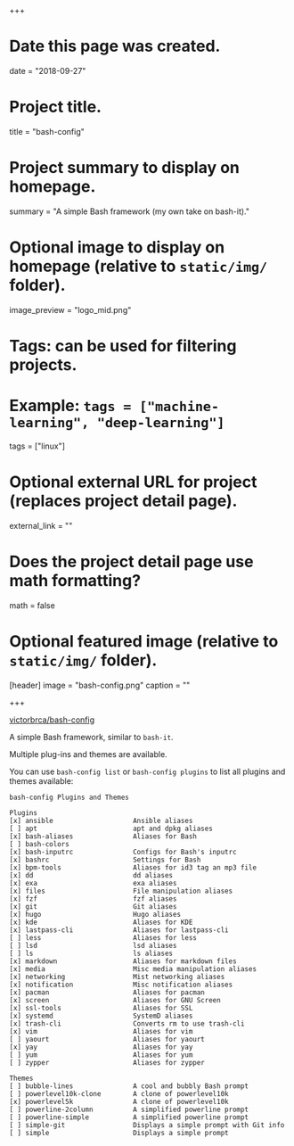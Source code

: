 +++
# Date this page was created.
date = "2018-09-27"

# Project title.
title = "bash-config"

# Project summary to display on homepage.
summary = "A simple Bash framework (my own take on bash-it)."

# Optional image to display on homepage (relative to `static/img/` folder).
image_preview = "logo_mid.png"

# Tags: can be used for filtering projects.
# Example: `tags = ["machine-learning", "deep-learning"]`
tags = ["linux"]

# Optional external URL for project (replaces project detail page).
external_link = ""

# Does the project detail page use math formatting?
math = false

# Optional featured image (relative to `static/img/` folder).
[header]
image = "bash-config.png"
caption = ""

+++


[victorbrca/bash-config](https://github.com/victorbrca/bash-config)

A simple Bash framework, similar to `bash-it`.

Multiple plug-ins and themes are available.


You can use `bash-config list` or `bash-config plugins` to list all plugins and themes available:

```
bash-config Plugins and Themes

Plugins
[x] ansible                    Ansible aliases
[ ] apt                        apt and dpkg aliases
[x] bash-aliases               Aliases for Bash
[ ] bash-colors
[x] bash-inputrc               Configs for Bash's inputrc
[x] bashrc                     Settings for Bash
[x] bpm-tools                  Aliases for id3 tag an mp3 file
[x] dd                         dd aliases
[x] exa                        exa aliases
[x] files                      File manipulation aliases
[x] fzf                        fzf aliases
[x] git                        Git aliases
[x] hugo                       Hugo aliases
[x] kde                        Aliases for KDE
[x] lastpass-cli               Aliases for lastpass-cli
[ ] less                       Aliases for less
[ ] lsd                        lsd aliases
[ ] ls                         ls aliases
[x] markdown                   Aliases for markdown files
[x] media                      Misc media manipulation aliases
[x] networking                 Mist networking aliases
[x] notification               Misc notification aliases
[x] pacman                     Aliases for pacman
[x] screen                     Aliases for GNU Screen
[x] ssl-tools                  Aliases for SSL
[x] systemd                    SystemD aliases
[x] trash-cli                  Converts rm to use trash-cli
[x] vim                        Aliases for vim
[ ] yaourt                     Aliases for yaourt
[x] yay                        Aliases for yay
[ ] yum                        Aliases for yum
[ ] zypper                     Aliases for zypper

Themes
[ ] bubble-lines               A cool and bubbly Bash prompt
[ ] powerlevel10k-clone        A clone of powerlevel10k
[x] powerlevel5k               A clone of powerlevel10k
[ ] powerline-2column          A simplified powerline prompt
[ ] powerline-simple           A simplified powerline prompt
[ ] simple-git                 Displays a simple prompt with Git info
[ ] simple                     Displays a simple prompt
```
